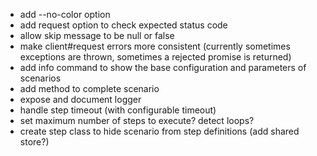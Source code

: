 * add --no-color option
* add request option to check expected status code
* allow skip message to be null or false
* make client#request errors more consistent (currently sometimes exceptions are thrown, sometimes a rejected promise is returned)
* add info command to show the base configuration and parameters of scenarios
* add method to complete scenario
* expose and document logger
* handle step timeout (with configurable timeout)
* set maximum number of steps to execute? detect loops?
* create step class to hide scenario from step definitions (add shared store?)

